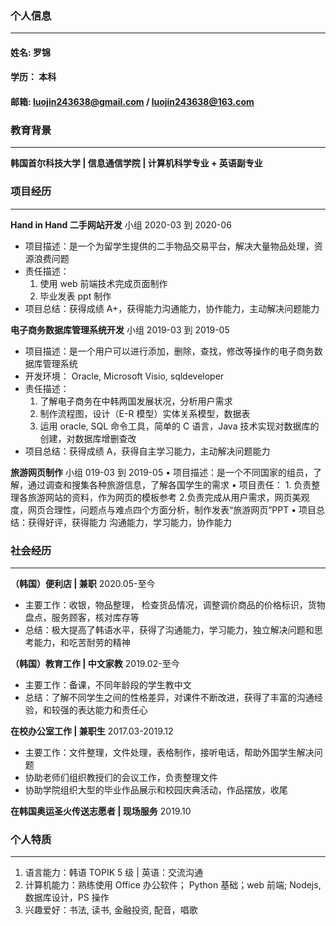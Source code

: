
### 个人信息
_____________________________________________________________________________________________
#### 姓名: 罗锦
#### 学历： 本科
#### 邮箱: luojin243638@gmail.com / luojin243638@163.com
  

### 教育背景
_____________________________________________________________________________________________
**韩国首尔科技大学 | 信息通信学院 | 计算机科学专业 + 英语副专业**   


### 项目经历
_____________________________________________________________________________________________
**Hand in Hand 二手网站开发** 小组 2020-03 到 2020-06
- 项目描述：是一个为留学生提供的二手物品交易平台，解决大量物品处理，资源浪费问题
- 责任描述： 
    1. 使用 web 前端技术完成页面制作
    2. 毕业发表 ppt 制作
- 项目总结：获得成绩 A+，获得能力沟通能力，协作能力，主动解决问题能力

**电子商务数据库管理系统开发** 小组 2019-03 到 2019-05
- 项目描述：是一个用户可以进行添加，删除，查找，修改等操作的电子商务数据库管理系统
- 开发环境： Oracle, Microsoft Visio, sqldeveloper
- 责任描述：
    1. 了解电子商务在中韩两国发展状况，分析用户需求
    2. 制作流程图，设计（E-R 模型）实体关系模型，数据表
    3. 运用 oracle, SQL 命令工具，简单的 C 语言，Java 技术实现对数据库的创建，对数据库增删查改
- 项目总结：获得成绩 A，获得自主学习能力，主动解决问题能力

**旅游网页制作** 小组 019-03 到 2019-05
• 项目描述：是一个不同国家的组员，了解，通过调查和搜集各种旅游信息，了解各国学生的需求
• 项目责任： 
      1. 负责整理各旅游网站的资料，作为网页的模板参考
      2.负责完成从用户需求，网页美观度，网页合理性，问题点与难点四个方面分析，制作发表“旅游网页”PPT
• 项目总结：获得好评，获得能力 沟通能力，学习能力，协作能力


### 社会经历
_____________________________________________________________________________________________
**（韩国）便利店 | 兼职** 2020.05-至今
- 主要工作：收银，物品整理， 检查货品情况，调整调价商品的价格标识，货物盘点，服务顾客，核对库存等
- 总结：极大提高了韩语水平，获得了沟通能力，学习能力，独立解决问题和思考能力，和吃苦耐劳的精神

**（韩国）教育工作 | 中文家教** 2019.02-至今
- 主要工作：备课，不同年龄段的学生教中文
- 总结：了解不同学生之间的性格差异，对课件不断改进，获得了丰富的沟通经验，和较强的表达能力和责任心

**在校办公室工作 | 兼职生** 2017.03-2019.12
- 主要工作：文件整理，文件处理，表格制作，接听电话，帮助外国学生解决问题
- 协助老师们组织教授们的会议工作，负责整理文件
- 协助学院组织大型的毕业作品展示和校园庆典活动，作品摆放，收尾

**在韩国奥运圣火传送志愿者 | 现场服务** 2019.10


### 个人特质 
_____________________________________________________________________________________________
1. 语言能力：韩语 TOPIK 5 级  | 英语：交流沟通
2. 计算机能力：熟练使用 Office 办公软件； Python 基础；web 前端; Nodejs, 数据库设计，PS 操作
3. 兴趣爱好：书法, 读书, 金融投资, 配音，唱歌






